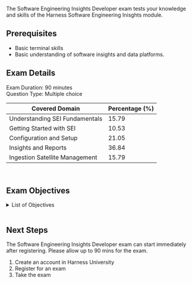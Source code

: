 The Software Engineering Insights Developer exam tests your knowledge and skills of the Harness Software Engineering Inisghts module.  

## Prerequisites

- Basic terminal skills
- Basic understanding of software insights and data platforms.

## Exam Details

Exam Duration: 90 minutes <br/>
Question Type: Multiple choice

| Covered Domain | Percentage (%) |
| --- | --- |
| Understanding SEI Fundamentals | 15.79 |
| Getting Started with SEI | 10.53 |
| Configuration and Setup | 21.05 |
| Insights and Reports | 36.84 |
| Ingestion Satellite Management | 15.79 |


<br />

## Exam Objectives

<details>
<summary>List of Objectives</summary>

The following is a detailed list of exam objectives:

| #   | Objectives                                                                            |
|-----|---------------------------------------------------------------------------------------|
| 1   | **Understanding SEI Fundamentals**                                                    |
| 1.1 | Describe the benefits and features of Harness Software Engineering Insights (SEI).    |
| 1.2 | Explain the integration of SEI with third-party providers.                            |
| 1.3 | Understand the concepts of Projects and Collections within SEI.                       |
| 2   | **Getting Started with SEI**                                                          |
| 2.1 | Learn about the early access program and its benefits.                                |
| 2.2 | Set up a Harness account and complete the onboarding process.                         |
| 3   | **Configuration and Setup**                                                           |
| 3.1 | Configure Single Sign-On for automated user onboarding.                               |
| 3.2 | Map and manage integrations with SDLC tools.                                          |
| 3.3 | Organize and manage data using Projects and Collections.                              |
| 3.4 | Set up Profiles to aggregate data for Trellis Scores, DORA metrics, and more.         |
| 4   | **Insights and Reports**                                                              |
| 4.1 | Create and manage Insights dashboards.                                                |
| 4.2 | Add and configure Reports within Insights.                                            |
| 4.3 | Generate and interpret Trellis Scores.                                                |
| 4.4 | Develop Sprint metrics Insights.                                                      |
| 4.5 | Create Insights to measure DORA metrics and developer metrics such as SCM activity.   |
| 4.6 | Utilize Propels and Tables for data visualization and reporting.                      |
| 5   | **Ingestion Satellite Management**                                                    |
| 5.1 | Integrate on-premise tools and custom integrations using the Ingestion Satellite.     |
| 5.2 | Install, run, and manage the Ingestion Satellite container using Docker or Kubernetes.|
| 5.3 | Troubleshoot common issues related to Ingestion Satellite.                            |



</details>

<br />

## Next Steps

The Software Engineering Insights Developer exam can start immediately after registering. Please allow up to 90 mins for the exam.

1. Create an account in Harness University
2. Register for an exam 
3. Take the exam
